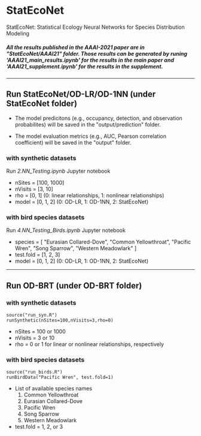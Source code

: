 # StatEcoNet
StatEcoNet: Statistical Ecology Neural Networks for Species Distribution Modeling

##### All the results published in the AAAI-2021 paper are in "StatEcoNet/AAAI21" folder. Those results can be generated by runing '*AAAI21_main_results.ipynb*' for the results in the main paper and '*AAAI21_supplement.ipynb*' for the results in the supplement.

---

## Run StatEcoNet/OD-LR/OD-1NN (under StatEcoNet folder)

* The model predicitons (e.g., occupancy, detection, and observation probabilites) will be saved in the "output/prediction" folder.

* The model evaluation metrics (e.g., AUC, Pearson correlation coefficient) will be saved in the "output" folder.

### with synthetic datasets 

Run *2.NN_Testing.ipynb* Jupyter notebook

- nSites = [100, 1000]
- nVisits = [3, 10]
- rho = [0, 1]  (0: linear relationships, 1: nonlinear relationships)
- model = [0, 1, 2]  (0: OD-LR, 1: OD-1NN, 2: StatEcoNet)

### with bird species datasets

Run *4.NN_Testing_Birds.ipynb* Jupyter notebook

- species = 	[
		"Eurasian Collared-Dove",
                "Common Yellowthroat",
                "Pacific Wren",
                "Song Sparrow",
                "Western Meadowlark"
		]
- test.fold = [1, 2, 3]
- model = [0, 1, 2]  (0: OD-LR, 1: OD-1NN, 2: StatEcoNet)

---

## Run OD-BRT (under OD-BRT folder)

### with synthetic datasets 
```
source("run_syn.R")
runSynthetic(nSites=100,nVisits=3,rho=0)
```
- nSites = 100 or 1000
- nVisits = 3 or 10
- rho = 0 or 1 for linear or nonlinear relationships, respectively

### with bird species datasets
```
source("run_birds.R")
runBirdData("Pacific Wren", test.fold=1)
```
- List of available species names	
  1. Common Yellowthroat
  2. Eurasian Collared-Dove
  3. Pacific Wren
  4. Song Sparrow
  5. Western Meadowlark
- test.fold = 1, 2, or 3  
